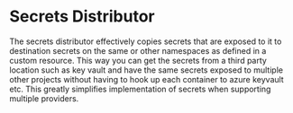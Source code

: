 # Secrets Distributor
The secrets distributor effectively copies secrets that are exposed to it to destination secrets on the same or other namespaces as defined in a custom resource. This way you can get the secrets from a third party location such as key vault and have the same secrets exposed to multiple other projects without having to hook up each container to azure keyvault etc. This greatly simplifies implementation of secrets when supporting multiple providers.
